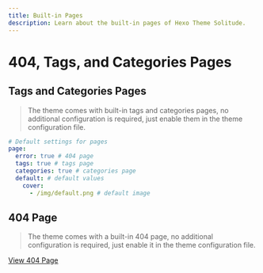 ```yaml
---
title: Built-in Pages
description: Learn about the built-in pages of Hexo Theme Solitude.
---
```


# 404, Tags, and Categories Pages

## Tags and Categories Pages

> The theme comes with built-in tags and categories pages, no additional configuration is required, just enable them in the theme configuration file.

```yaml [_config.solitude.yml]
# Default settings for pages
page:
  error: true # 404 page
  tags: true # tags page
  categories: true # categories page
  default: # default values
    cover:
      - /img/default.png # default image
```

## 404 Page

> The theme comes with a built-in 404 page, no additional configuration is required, just enable it in the theme configuration file.

[View 404 Page](https://www.efu.me/404.html)
